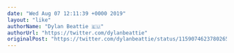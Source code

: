 ```yaml
---
date: "Wed Aug 07 12:11:39 +0000 2019"
layout: "like"
authorName: "Dylan Beattie 🇪🇺"
authorUrl: "https://twitter.com/dylanbeattie"
originalPost: "https://twitter.com/dylanbeattie/status/1159074623780265985"
---
```

